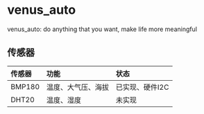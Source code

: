 # venus_auto
venus_auto: do anything that you want, make life more meaningful

## 传感器

| 传感器 | 功能 | 状态 |
| :- | :- | :- |
|BMP180|温度、大气压、海拔|已实现、硬件I2C|
|DHT20|温度、湿度|未实现|
